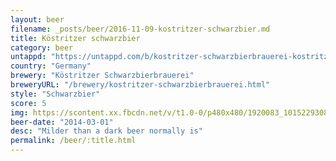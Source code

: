 ```yaml
---
layout: beer
filename: _posts/beer/2016-11-09-kostritzer-schwarzbier.md
title: Köstritzer schwarzbier
category: beer
untappd: "https://untappd.com/b/kostritzer-schwarzbierbrauerei-kostritzer-schwarzbier/25784"
country: "Germany"
brewery: "Köstritzer Schwarzbierbrauerei"
breweryURL: "/brewery/kostritzer-schwarzbierbrauerei.html"
style: "Schwarzbier"
score: 5
img: https://scontent.xx.fbcdn.net/v/t1.0-0/p480x480/1920083_10152293088098745_591597385_n.jpg?_nc_cat=0&oh=384451de02052c7ed2df4dd6837fc65c&oe=5BB69F1A
beer-date: "2014-03-01"
desc: "Milder than a dark beer normally is"
permalink: /beer/:title.html
---
```

